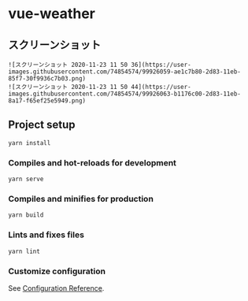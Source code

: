 # vue-weather

## スクリーンショット
```
![スクリーンショット 2020-11-23 11 50 36](https://user-images.githubusercontent.com/74854574/99926059-ae1c7b80-2d83-11eb-85f7-30f9936c7b03.png)
![スクリーンショット 2020-11-23 11 50 44](https://user-images.githubusercontent.com/74854574/99926063-b1176c00-2d83-11eb-8a17-f65ef25e5949.png)
```

## Project setup
```
yarn install
```

### Compiles and hot-reloads for development
```
yarn serve
```

### Compiles and minifies for production
```
yarn build
```

### Lints and fixes files
```
yarn lint
```

### Customize configuration
See [Configuration Reference](https://cli.vuejs.org/config/).
